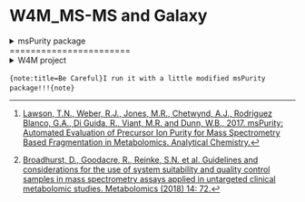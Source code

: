 # W4M_MS-MS and Galaxy

<details><summary>
msPurity package
</summary>

## msPurity package
msPurity is a R package developped by Birmingham University searchers. It is associated with Galaxy wrappers to be able to run its functions on the Galaxy platform. We can find on Github each repository : for [R package]("https://github.com/computational-metabolomics/msPurity#mspurity-package-to-assess-precursor-ion-purity-process-fragmentation-spectra-and-perform-spectral-matching"), and for [Galaxy wrappers associated]("https://github.com/computational-metabolomics/mspurity-galaxy"). 
msPurity R package and associated Galaxy tools were developed to : 

 1.  assess the spectral quality of fragmentation spectra by evaluating the "precursor ion purity". 
 2. process fragmentation spectra.
 3. perform spectral matching.

### Functionalities
---------------------------
* Assess the contribution of the targeted precursor of acquired fragmentation spectra by checking isolation windows using a metric called "precursor ion purity" (Works for both LC-MS(/MS) and DI-MS(/MS) data)
* Assess the anticipated “precursor ion purity” (see below) of XCMS LC-MS features and DIMS features where no fragmentation has been acquired
* Map fragmentation spectra to XCMS LC-MS features
* Filter and average MS/MS spectra from an LC-MS/MS dataset
* Create databases of LC-MS(/MS) spectra and associated annotations
* Perform spectral matching of query MS/MS spectra against library MS/MS spectra
* Export fragmentation spectra to MSP format
* Basic processing of DIMS data. Note that these functionalities are not actively developed anymore - see DIMSpy (https://github.com/computational-metabolomics/dimspy) for recommended alternative for DIMS data processing

**What is precursor ion purity?**

What we call "Precursor ion purity" is a measure of the contribution of a selected precursor peak in an isolation window used for fragmentation. The simple calculation involves dividing the intensity of the selected precursor peak by the total intensity of the isolation window. When assessing MS/MS spectra this calculation is done before and after the MS/MS scan of interest and the purity is interpolated at the recorded time of the MS/MS acquisition. Additionally, isotopic peaks can be removed, low abundance peaks are removed that are thought to have limited contribution to the resulting MS/MS spectra and the isolation efficiency of the mass spectrometer can be used to normalise the intensities used for the calculation.


Associated paper  [msPurity: Automated Evaluation of Precursor Ion Purity for Mass Spectrometry Based Fragmentation in Metabolomics. Analytical Chemistry]("http://pubs.acs.org/doi/abs/10.1021/acs.analchem.6b04358")

Use the following links for more details:

* Bioconductor : http://bioconductor.org/packages/msPurity/
* Vignette : https://bioconductor.org/packages/devel/bioc/vignettes/msPurity/inst/doc/msPurity-vignette.html
* Manual : http://bioconductor.org/packages/devel/bioc/manuals/msPurity/man/msPurity.pdf
* Galaxy implementation : https://github.com/computational-metabolomics/mspurity-galaxy
* Bioconda (stable) : https://anaconda.org/bioconda/bioconductor-mspurity
* Conda (dev and testing) : https://anaconda.org/tomnl/bioconductor-mspurity


### Install
---------------
#### Bioconductor

```r
  if (!requireNamespace("BiocManager", quietly = TRUE))
      install.packages("BiocManager")
  BiocManager::install("msPurity")
```

#### Github

```r
  library(devtools)
  install_github('computational-metabolomics/msPurity')
```

### Reference
--------------------
Lawson, T.N., Weber, R.J., Jones, M.R., Chetwynd, A.J., Rodriguez Blanco, G.A., Di Guida, R., Viant, M.R. and Dunn, W.B., 2017. msPurity: Automated Evaluation of Precursor Ion Purity for Mass Spectrometry Based Fragmentation in Metabolomics. Analytical Chemistry.[^1]

[^1]: [Lawson, T.N., Weber, R.J., Jones, M.R., Chetwynd, A.J., Rodriguez Blanco, G.A., Di Guida, R., Viant, M.R. and Dunn, W.B., 2017. msPurity: Automated Evaluation of Precursor Ion Purity for Mass Spectrometry Based Fragmentation in Metabolomics. Analytical Chemistry.]("http://pubs.acs.org/doi/abs/10.1021/acs.analchem.6b04358")
</details>
=======================

<details><summary>
W4M project
</summary>

## W4M project
The [Workflow4Metabolomics]("http://workflow4metabolomics.org"), W4M in short, is a French infrastructure offering software tool processing, analysing and annotating metabolomics data. It is based on the Galaxy platform.
Having no tool able to process MS-MS datas and wishing to integrate one, we are interested in the **msPurity package**. This package is very usefull, especially with its purity score which is very interesting for us. 
As described in this publication[^2], we have a basic protocol for injections describes in the following table :

![A basic injection of samples](https://github.com/jsaintvanne/W4M_MS-MS/blob/dev/images/basic_table.png)

During this protocol, we make pooled QC samples in which we mix **all samples** from **all classes**. That can causes the dilution of our searching compound and we can miss it during the fragmentation selection due to a very low intensity... As explain in the next picture with the A compound :

![A basic manipulation](https://github.com/jsaintvanne/W4M_MS-MS/blob/dev/images/basic_manip.png)
![Results from this basic manipulation](https://github.com/jsaintvanne/W4M_MS-MS/blob/dev/images/basic_results.png)

To avoid this kind of loss, we can propose an easy quite new protocol where we make **pooled QC samples only if they are from the same class**. With this kind of manipulation we should miss less compound because they will be in a good intensity in each pooled QC sample and the fragmentation selection should find them easily : 

![New W4M injection of samples](https://github.com/jsaintvanne/W4M_MS-MS/blob/dev/images/new_table.png)

During these injections, we respect the same protocol as previous one. We just change the end with injection for MS-MS runs. These injections should only concern **samples of the same class** that have been pooled. With this thing, we can obtain the following results :

![New W4M manipulation](https://github.com/jsaintvanne/W4M_MS-MS/blob/dev/images/new_manip.png)

As we can see in the previous picture, pooled QC have now **enough class specific compounds** to be detected then fragmented. We now have more MS-MS fragmented ions to match with all features peakpicked : 
![New W4M results](https://github.com/jsaintvanne/W4M_MS-MS/blob/dev/images/new_results.png)


[^2]: [Broadhurst, D., Goodacre, R., Reinke, S.N. et al. Guidelines and considerations for the use of system suitability and quality control samples in mass spectrometry assays applied in untargeted clinical metabolomic studies.  Metabolomics (2018) 14: 72.]("https://link.springer.com/article/10.1007%2Fs11306-018-1367-3")

</details>



`{note:title=Be Careful}I run it with a little modified msPurity package!!!{note}`
